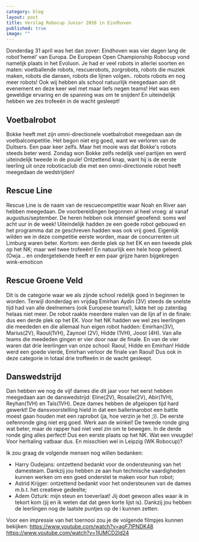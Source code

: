 ```yaml
---
category: blog
layout: post
title: Verslag Robocup Junior 2016 in Eindhoven
published: true
image: ""
---
```




Donderdag 31 april was het dan zover: Eindhoven was vier dagen lang de robot'hemel' van Europa. De European Open Championship Robocup vond namelijk plaats in het Evoluon. Je had er veel robots in allerlei soorten en maten: voetballende robots, rescuerobots, zorgrobots, robots die muziek maken, robots die dansen, robots die lijnen volgen.. robots robots en nog meer robots!
Ook wij hebben als school natuurlijk meegedaan aan dit evenement en deze keer wel met maar liefs negen teams! Het was een geweldige ervaring en de spanning was om te snijden! En uiteindelijk hebben we zes trofeeën in de wacht gesleept!

## Voetbalrobot

Bokke heeft met zijn omni-directionele voetbalrobot meegedaan aan de voetbalcompetitie. Het begon niet erg goed, want we verloren van de Duitsers. Een paar keer zelfs. Maar het mooie was dat Bokke's robots steeds beter werd. Zondag won Bokke zelfs redelijk veel partijen en werd uiteindelijk tweede in de poule! Ontzettend knap, want hij is de eerste leerling uit onze roboticaclub die met een omni-directionele robot heeft meegedaan de wedstrijden!

## Rescue Line

Rescue Line is de naam van de rescuecompetitie waar Noah en River aan hebben meegedaan. De voorbereidingen begonnen al heel vroeg: al vanaf augustus/september. De heren hebben ook intensief geoefend: soms wel acht uur in de week! Uiteindelijk hadden ze een goede robot gebouwd en het programma dat ze geschreven hadden was ook vrij goed. Eigenlijk wilden we in deze competitie eerste worden, maar de concurrenten uit Limburg waren beter. Kortom: een derde plek op het EK en een tweede plek op het NK; maar wel twee trofeeën! En natuurlijk een hele hoop geleerd. (Owja .. en ondergetekende heeft er een paar grijze haren bijgekregen wink-emoticon

## Rescue Groene Veld

Dit is de categorie waar we als zijnde school redelijk goed in beginnen te worden. Terwijl donderdag en vrijdag Emirhan Aydin (3V) steeds de snelste tijd had van alle deelnemers (ook Europese teams!), lukte het op zaterdag helaas niet meer. De robot raakte meerdere malen van de lijn af in de finale: dus een derde plek op het EK.
Voor het NK hadden we wel zes leerlingen die meededen en die allemaal hun eigen robot hadden: Emirhan(3V), Marius(2V), Raoul(1VH), Zaynoel (2V), Hidde (1VH), Joost (4H). Van alle teams die meededen gingen er vier door naar de finale. En van de vier waren dat drie leerlingen van onze school: Raoul, Hidde en Emirhan! Hidde werd een goede vierde, Emirhan verloor de finale van Raoul! Dus ook in deze categorie in totaal drie troffeeën in de wacht gesleept.

## Danswedstrijd

Dan hebben we nog de vijf dames die dit jaar voor het eerst hebben meegedaan aan de danswedstrijd: Eline(2V), Rosalie(2V), Abir(1VH), Reyhan(1VH) en Taïs(1VH). Deze dames hebben de afgelopen tijd hard gewerkt! De dansvoorstelling hield in dat een ballerinarobot een battle moest gaan houden met een raprobot (ja, hoe verzin je het ;)). De eerste oefenronde ging niet erg goed. Werk aan de winkel! De tweede ronde ging wat beter, maar de rapper had niet veel zin om te bewegen. In de derde ronde ging alles perfect! Dus een eerste plaats op het NK. Wat een vreugde! Voor herhaling vatbaar dus. En misschien wel in Leipzig (WK Robocup)?



Ik zou graag de volgende mensen nog willen bedanken:
- Harry Oudejans: ontzettend bedankt voor de ondersteuning van het damesteam. Dankzij jou hebben ze aan hun technische vaardigheden kunnen werken om een goed onderstel te maken voor hun robot;
- Astrid Krijger: ontzettend bedankt voor het ondersteunen van de dames m.b.t. het creatieve gedeelte;
- Adem Ozturk: mijn steun en toeverlaat! Jij doet gewoon alles waar ik in tekort kom (jij en ik weten dat dat geen korte lijst is). Dankzij jou hebben de leerlingen nog de laatste puntjes op de i kunnen zetten.



Voor een impressie van het toernooi zou je de volgende filmpjes kunnen bekijken:
https://www.youtube.com/watch?v=agF7lPNDK48
https://www.youtube.com/watch?v=1lUMCD2ld24
